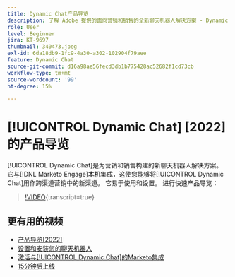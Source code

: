 ```yaml
---
title: Dynamic Chat产品导览
description: 了解 Adobe 提供的面向营销和销售的全新聊天机器人解决方案 - Dynamic Chat。
role: User
level: Beginner
jira: KT-9697
thumbnail: 340473.jpeg
exl-id: 6da18db9-1fc9-4a30-a302-102904f79aee
feature: Dynamic Chat
source-git-commit: d16a98ae56fecd3db1b775428ac52682f1cd73cb
workflow-type: tm+mt
source-wordcount: '99'
ht-degree: 15%

---
```


# [!UICONTROL Dynamic Chat] [2022]的产品导览

[!UICONTROL Dynamic Chat]是为营销和销售构建的新聊天机器人解决方案。 它与[!DNL Marketo Engage]本机集成，这使您能够将[!UICONTROL Dynamic Chat]用作跨渠道营销中的新渠道。 它易于使用和设置。 进行快速产品导览：

>[!VIDEO](https://video.tv.adobe.com/v/340473/?quality=12&learn=on){transcript=true}

## 更有用的视频

* [产品导览[2022]](product-tour-2022.md)
* [设置和安装您的聊天机器人](setup.md)
* [激活与[!UICONTROL Dynamic Chat]的Marketo集成](marketo-integration.md)
* [15分钟后上线](go-live-in-15-minutes.md)

